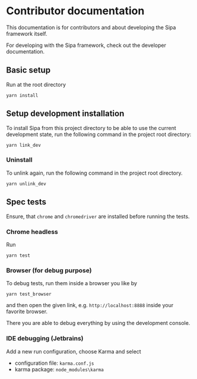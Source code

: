 # Contributor documentation
This documentation is for contributors and about developing the Sipa framework itself.

For developing with the Sipa framework, check out the developer documentation. 

## Basic setup
Run at the root directory
```
yarn install
```

## Setup development installation
To install Sipa from this project directory to be able to use the current development state, run the following command in the project root directory:
```
yarn link_dev
```

### Uninstall
To unlink again, run the following command in the project root directory.
```
yarn unlink_dev
```

## Spec tests
Ensure, that `chrome` and `chromedriver` are installed before running the tests.

### Chrome headless
Run
```
yarn test
```

### Browser (for debug purpose)
To debug tests, run them inside a browser you like by
```
yarn test_browser
```
and then open the given link, e.g. `http://localhost:8888` inside your favorite browser.

There you are able to debug everything by using the development console.

### IDE debugging (Jetbrains)
Add a new run configuration, choose Karma and select
* configuration file: `karma.conf.js`
* karma package: `node_modules\karma`